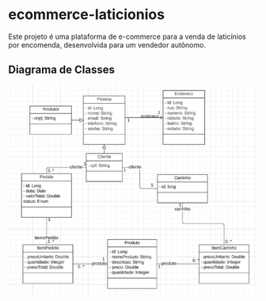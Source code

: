 # ecommerce-laticionios
Este projeto é uma plataforma de e-commerce para a venda de laticínios por encomenda, desenvolvida para um vendedor autônomo.

## Diagrama de Classes

![Diagrama de Classes](CLASSE_UML.png)


